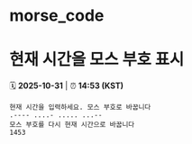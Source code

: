 # morse_code
# 현재 시간을 모스 부호 표시
<!-- MORSE_TIME_START -->
🗓️ **2025-10-31** | ⏰ **14:53 (KST)**

```
현재 시간을 입력하세요. 모스 부호로 바꿉니다
.---- ....- ..... ...--
모스 부호를 다시 현재 시간으로 바꿉니다
1453
```
<!-- MORSE_TIME_END -->
